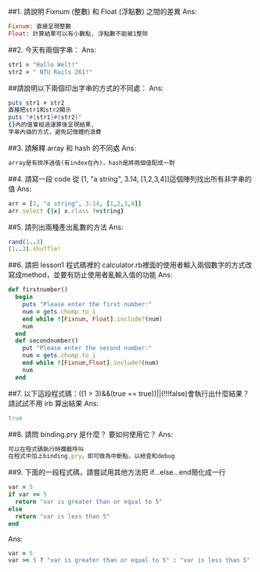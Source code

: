 ##1. 請說明 Fixnum (整數) 和 Float (浮點數) 之間的差異
Ans: 
```ruby
Fixnum: 直接呈現整數
Float: 計算結果可以有小數點, 浮點數不能被1整除
```

##2. 今天有兩個字串：
Ans: 
```ruby
str1 = "Hallo Welt!" 
str2 = " NTU Rails 261!"
```
##請說明以下兩個印出字串的方式的不同處：
Ans: 
```ruby
puts str1 + str2
直接把str1和str2顯示
puts "#{str1}#{str2}"
{}內的值會經過運算後呈現結果,
字串內插的方式，避免記憶體的浪費
```

##3. 請解釋 array 和 hash 的不同處
Ans: 
```ruby
array是有排序過值(有index在內)，hash是將兩個值配成一對
```

##4. 請寫一段 code 從 [1, "a string", 3.14, [1,2,3,4]]這個陣列找出所有非字串的值
Ans: 
```ruby
arr = [1, "a string", 3.14, [1,2,3,4]]
arr.select {|x| x.class !=string}
```

##5. 請列出兩種產出亂數的方法
Ans:
```ruby 
rand(1..3)
(1..3).shuffle!
```


##6. 請把 lesson1 程式碼裡的 calculator.rb裡面的使用者輸入兩個數字的方式改寫成method，並要有防止使用者亂輸入值的功能
Ans: 
```ruby
def firstnumber()
  begin
    puts "Please enter the first number:"
    num = gets.chomp.to_i
    end while ![Fixnum, Float].include?(num)
    num
  end
  def secondnumber()
    put "Please enter the second number:"
    num = gets.chomp.to_i
    end while ![Fixnum,Float].include?(num)
    num
  end
```




##7. 以下這段程式碼：((1 > 3)&&(true == true))||(!!!false)會執行出什麼結果？ 請試試不用 irb 算出結果
Ans: 
```ruby
true
```

##8. 請問 binding.pry 是什麼？ 要如何使用它？
Ans: 
```ruby 
可以在程式碼執行時攔截呼叫
在程式中加上binding.pry，即可做為中斷點，以檢查和debug
```

##9. 下面的一段程式碼，請嘗試用其他方法把 if...else...end簡化成一行
```ruby
var = 5
if var >= 5
  return "var is greater than or equal to 5"
else
  return "var is less than 5"
end
```
Ans: 
```ruby
var = 5
var >= 5 ? "var is greater than or equal to 5" : "var is less than 5"
```